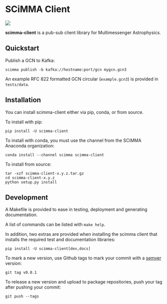 SCiMMA Client
=============

![](https://github.com/scimma/client_library/workflows/build/badge.svg)

**scimma-client** is a pub-sub client library for Multimessenger Astrophysics.

## Quickstart

Publish a GCN to Kafka:

```
scimma publish -b kafka://hostname:port/gcn mygcn.gcn3
```

An example RFC 822 formatted GCN circular (`example.gcn3`) is provided in
`tests/data`.

## Installation

You can install scimma-client either via pip, conda, or from source.

To install with pip:

```
pip install -U scimma-client
```

To install with conda, you must use the channel from the SCiMMA Anaconda organization:

```
conda install --channel scimma scimma-client
```

To install from source:

```
tar -xzf scimma-client-x.y.z.tar.gz
cd scimma-client-x.y.z
python setup.py install
```

## Development

A Makefile is provided to ease in testing, deployment and generating documentation.

A list of commands can be listed with `make help`.

In addition, two extras are provided when installing the scimma client that installs
the required test and documentation libraries:

```
pip install -U scimma-client[dev,docs]
```

To mark a new version, use Github tags to mark your commit with a [semver](https://semver.org/) version:
```
git tag v0.0.1
```

To release a new version and upload to package repositories, push your tag after pushing your commit:
```
git push --tags
```